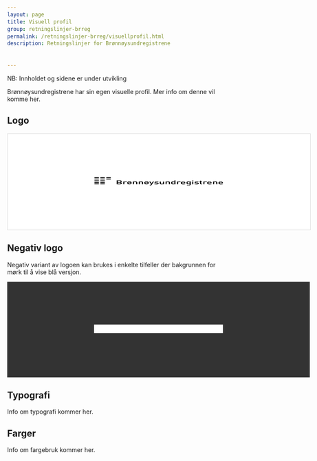 ```yaml
---
layout: page
title: Visuell profil
group: retningslinjer-brreg
permalink: /retningslinjer-brreg/visuellprofil.html
description: Retningslinjer for Brønnøysundregistrene


---
```


<div id="alert-no-arrow" class="a-message a-message-error a-message--arrow-off a-message--fullwidth mb-2 a-py-minus-1">
  NB: Innholdet og sidene er under utvikling
</div>

<p class="a-leadText a-fontBold">Brønnøysundregistrene har sin egen visuelle profil. Mer info om denne vil komme her.</p>

## Logo

<div style="background: #fff; border: 1px solid #ddd; width: 100%; padding: 100px; text-align: center;"><img style="width: 300px; margin: auto;" alt="" src="../images/brreg.svg" height="20" width="132"></div>

## Negativ logo

Negativ variant av logoen kan brukes i enkelte tilfeller der bakgrunnen for mørk til å vise blå versjon.

<div style="background: #333; width: 100%; padding: 100px; text-align: center;"><img style="width: 300px; margin: auto;" alt="" src="../images/brreg-white.svg" height="20" width="132"></div>

## Typografi

Info om typografi kommer her.

## Farger

Info om fargebruk kommer her.
